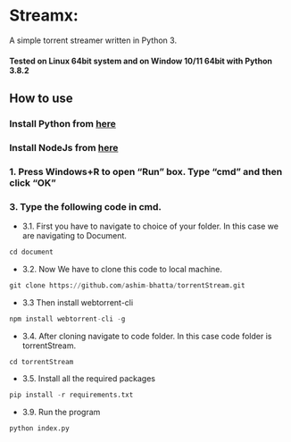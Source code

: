 # Streamx:

A simple torrent streamer written in Python 3.

#### Tested on Linux 64bit system and on Window 10/11 64bit with Python 3.8.2

## How to use

### Install Python from [here](https://www.python.org/downloads/)

### Install NodeJs from [here](https://nodejs.org/en/download/)

### 1. Press Windows+R to open “Run” box. Type “cmd” and then click “OK”

### 3. Type the following code in cmd.

-   3.1. First you have to navigate to choice of your folder. In this case we are navigating to Document.

```python
cd document
```

-   3.2. Now We have to clone this code to local machine.

```python
git clone https://github.com/ashim-bhatta/torrentStream.git
```

-   3.3 Then install webtorrent-cli

```python
npm install webtorrent-cli -g
```

-   3.4. After cloning navigate to code folder. In this case code folder is torrentStream.

```python
cd torrentStream
```

-   3.5. Install all the required packages

```python
pip install -r requirements.txt
```

-   3.9. Run the program

```python
python index.py
```
